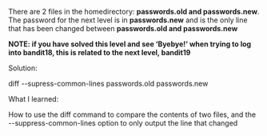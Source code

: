 There are 2 files in the homedirectory: **passwords.old and passwords.new**. The password for the next level is in **passwords.new** and is the only line that has been changed between **passwords.old and passwords.new**

**NOTE: if you have solved this level and see ‘Byebye!’ when trying to log into bandit18, this is related to the next level, bandit19**

Solution:

 diff  --supress-common-lines passwords.old passwords.new

What I learned:

How to use the diff command to compare the contents of two files, and the --suppress-common-lines option to only output the line that changed